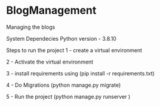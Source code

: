 # BlogManagement
Managing the blogs

System Dependecies
Python version - 3.8.10

Steps to run the project
1 - create a virtual environment

2 - Activate the virtual environment

3 - install requirements using (pip install -r requirements.txt)

4 - Do Migrations (python manage.py migrate)

5 - Run the project (python manage.py runserver <port>)
